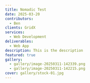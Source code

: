 ```yaml
---
title: Nomadic Test
date: 2025-03-20
contributors:
  - Ben
clients: GridX
services:
  - Web Development
deliverables:
  - Web App
description: This is the description
featured: true
gallery:
  - gallery/image-20250311-142339.png
  - gallery/image-20250311-142215.png
cover: gallery/stock-01.jpg
---
```

